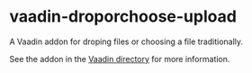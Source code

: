 # vaadin-droporchoose-upload
A Vaadin addon for droping files or choosing a file traditionally.


See the addon in the [Vaadin directory](https://vaadin.com/directory#!addon/drop-or-choose-upload) for more information.
